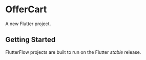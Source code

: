 # OfferCart

A new Flutter project.

## Getting Started

FlutterFlow projects are built to run on the Flutter _stable_ release.
